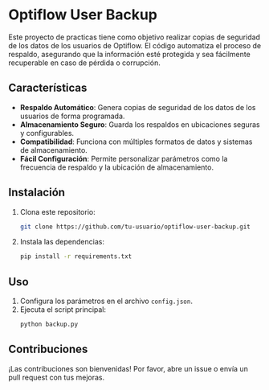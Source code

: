 # Optiflow User Backup

Este proyecto de practicas tiene como objetivo realizar copias de seguridad de los datos de los usuarios de Optiflow. El código automatiza el proceso de respaldo, asegurando que la información esté protegida y sea fácilmente recuperable en caso de pérdida o corrupción.

## Características

- **Respaldo Automático**: Genera copias de seguridad de los datos de los usuarios de forma programada.
- **Almacenamiento Seguro**: Guarda los respaldos en ubicaciones seguras y configurables.
- **Compatibilidad**: Funciona con múltiples formatos de datos y sistemas de almacenamiento.
- **Fácil Configuración**: Permite personalizar parámetros como la frecuencia de respaldo y la ubicación de almacenamiento.


## Instalación

1. Clona este repositorio:
    ```bash
    git clone https://github.com/tu-usuario/optiflow-user-backup.git
    ```
2. Instala las dependencias:
    ```bash
    pip install -r requirements.txt
    ```

## Uso

1. Configura los parámetros en el archivo `config.json`.
2. Ejecuta el script principal:
    ```bash
    python backup.py
    ```

## Contribuciones

¡Las contribuciones son bienvenidas! Por favor, abre un issue o envía un pull request con tus mejoras.

